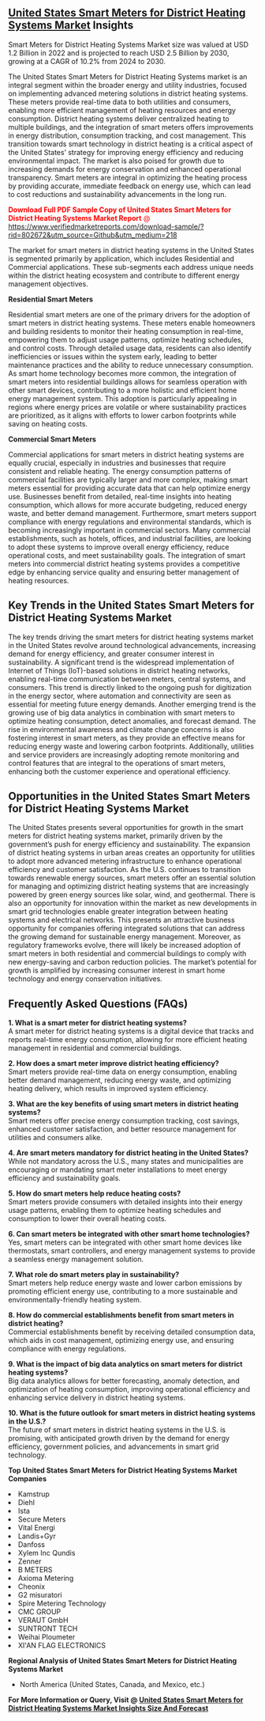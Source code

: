 <h2><a href="https://www.verifiedmarketreports.com/download-sample/?rid=802672&amp;utm_source=Github&amp;utm_medium=218" target="_blank">United States Smart Meters for District Heating Systems Market</a> Insights</h2><p>Smart Meters for District Heating Systems Market size was valued at USD 1.2 Billion in 2022 and is projected to reach USD 2.5 Billion by 2030, growing at a CAGR of 10.2% from 2024 to 2030.</p><p><p>The United States Smart Meters for District Heating Systems market is an integral segment within the broader energy and utility industries, focused on implementing advanced metering solutions in district heating systems. These meters provide real-time data to both utilities and consumers, enabling more efficient management of heating resources and energy consumption. District heating systems deliver centralized heating to multiple buildings, and the integration of smart meters offers improvements in energy distribution, consumption tracking, and cost management. This transition towards smart technology in district heating is a critical aspect of the United States’ strategy for improving energy efficiency and reducing environmental impact. The market is also poised for growth due to increasing demands for energy conservation and enhanced operational transparency. Smart meters are integral in optimizing the heating process by providing accurate, immediate feedback on energy use, which can lead to cost reductions and sustainability advancements in the long run. <p><span class=""><span style="color: #ff0000;"><strong>Download Full PDF Sample Copy of United States Smart Meters for District Heating Systems Market Report</strong> @ </span><a href="https://www.verifiedmarketreports.com/download-sample/?rid=802672&amp;utm_source=Github&amp;utm_medium=218" target="_blank">https://www.verifiedmarketreports.com/download-sample/?rid=802672&amp;utm_source=Github&amp;utm_medium=218</a></span></p> The market for smart meters in district heating systems in the United States is segmented primarily by application, which includes Residential and Commercial applications. These sub-segments each address unique needs within the district heating ecosystem and contribute to different energy management objectives. <p><strong>Residential Smart Meters</strong></p> <p>Residential smart meters are one of the primary drivers for the adoption of smart meters in district heating systems. These meters enable homeowners and building residents to monitor their heating consumption in real-time, empowering them to adjust usage patterns, optimize heating schedules, and control costs. Through detailed usage data, residents can also identify inefficiencies or issues within the system early, leading to better maintenance practices and the ability to reduce unnecessary consumption. As smart home technology becomes more common, the integration of smart meters into residential buildings allows for seamless operation with other smart devices, contributing to a more holistic and efficient home energy management system. This adoption is particularly appealing in regions where energy prices are volatile or where sustainability practices are prioritized, as it aligns with efforts to lower carbon footprints while saving on heating costs.</p> <p><strong>Commercial Smart Meters</strong></p> <p>Commercial applications for smart meters in district heating systems are equally crucial, especially in industries and businesses that require consistent and reliable heating. The energy consumption patterns of commercial facilities are typically larger and more complex, making smart meters essential for providing accurate data that can help optimize energy use. Businesses benefit from detailed, real-time insights into heating consumption, which allows for more accurate budgeting, reduced energy waste, and better demand management. Furthermore, smart meters support compliance with energy regulations and environmental standards, which is becoming increasingly important in commercial sectors. Many commercial establishments, such as hotels, offices, and industrial facilities, are looking to adopt these systems to improve overall energy efficiency, reduce operational costs, and meet sustainability goals. The integration of smart meters into commercial district heating systems provides a competitive edge by enhancing service quality and ensuring better management of heating resources.</p> <h2>Key Trends in the United States Smart Meters for District Heating Systems Market</h2> <p>The key trends driving the smart meters for district heating systems market in the United States revolve around technological advancements, increasing demand for energy efficiency, and greater consumer interest in sustainability. A significant trend is the widespread implementation of Internet of Things (IoT)-based solutions in district heating networks, enabling real-time communication between meters, central systems, and consumers. This trend is directly linked to the ongoing push for digitization in the energy sector, where automation and connectivity are seen as essential for meeting future energy demands. Another emerging trend is the growing use of big data analytics in combination with smart meters to optimize heating consumption, detect anomalies, and forecast demand. The rise in environmental awareness and climate change concerns is also fostering interest in smart meters, as they provide an effective means for reducing energy waste and lowering carbon footprints. Additionally, utilities and service providers are increasingly adopting remote monitoring and control features that are integral to the operations of smart meters, enhancing both the customer experience and operational efficiency.</p> <h2>Opportunities in the United States Smart Meters for District Heating Systems Market</h2> <p>The United States presents several opportunities for growth in the smart meters for district heating systems market, primarily driven by the government’s push for energy efficiency and sustainability. The expansion of district heating systems in urban areas creates an opportunity for utilities to adopt more advanced metering infrastructure to enhance operational efficiency and customer satisfaction. As the U.S. continues to transition towards renewable energy sources, smart meters offer an essential solution for managing and optimizing district heating systems that are increasingly powered by green energy sources like solar, wind, and geothermal. There is also an opportunity for innovation within the market as new developments in smart grid technologies enable greater integration between heating systems and electrical networks. This presents an attractive business opportunity for companies offering integrated solutions that can address the growing demand for sustainable energy management. Moreover, as regulatory frameworks evolve, there will likely be increased adoption of smart meters in both residential and commercial buildings to comply with new energy-saving and carbon reduction policies. The market’s potential for growth is amplified by increasing consumer interest in smart home technology and energy conservation initiatives.</p> <h2>Frequently Asked Questions (FAQs)</h2> <p><strong>1. What is a smart meter for district heating systems?</strong><br> A smart meter for district heating systems is a digital device that tracks and reports real-time energy consumption, allowing for more efficient heating management in residential and commercial buildings.</p> <p><strong>2. How does a smart meter improve district heating efficiency?</strong><br> Smart meters provide real-time data on energy consumption, enabling better demand management, reducing energy waste, and optimizing heating delivery, which results in improved system efficiency.</p> <p><strong>3. What are the key benefits of using smart meters in district heating systems?</strong><br> Smart meters offer precise energy consumption tracking, cost savings, enhanced customer satisfaction, and better resource management for utilities and consumers alike.</p> <p><strong>4. Are smart meters mandatory for district heating in the United States?</strong><br> While not mandatory across the U.S., many states and municipalities are encouraging or mandating smart meter installations to meet energy efficiency and sustainability goals.</p> <p><strong>5. How do smart meters help reduce heating costs?</strong><br> Smart meters provide consumers with detailed insights into their energy usage patterns, enabling them to optimize heating schedules and consumption to lower their overall heating costs.</p> <p><strong>6. Can smart meters be integrated with other smart home technologies?</strong><br> Yes, smart meters can be integrated with other smart home devices like thermostats, smart controllers, and energy management systems to provide a seamless energy management solution.</p> <p><strong>7. What role do smart meters play in sustainability?</strong><br> Smart meters help reduce energy waste and lower carbon emissions by promoting efficient energy use, contributing to a more sustainable and environmentally-friendly heating system.</p> <p><strong>8. How do commercial establishments benefit from smart meters in district heating?</strong><br> Commercial establishments benefit by receiving detailed consumption data, which aids in cost management, optimizing energy use, and ensuring compliance with energy regulations.</p> <p><strong>9. What is the impact of big data analytics on smart meters for district heating systems?</strong><br> Big data analytics allows for better forecasting, anomaly detection, and optimization of heating consumption, improving operational efficiency and enhancing service delivery in district heating systems.</p> <p><strong>10. What is the future outlook for smart meters in district heating systems in the U.S.?</strong><br> The future of smart meters in district heating systems in the U.S. is promising, with anticipated growth driven by the demand for energy efficiency, government policies, and advancements in smart grid technology.</p></p><p><strong>Top United States Smart Meters for District Heating Systems Market Companies</strong></p><div data-test-id=""><p><li>Kamstrup</li><li> Diehl</li><li> Ista</li><li> Secure Meters</li><li> Vital Energi</li><li> Landis+Gyr</li><li> Danfoss</li><li> Xylem Inc Qundis</li><li> Zenner</li><li> B METERS</li><li> Axioma Metering</li><li> Cheonix</li><li> G2 misuratori</li><li> Spire Metering Technology</li><li> CMC GROUP</li><li> VERAUT GmbH</li><li> SUNTRONT TECH</li><li> Weihai Ploumeter</li><li> XI'AN FLAG ELECTRONICS</li></p><div><strong>Regional Analysis of&nbsp;United States Smart Meters for District Heating Systems Market</strong></div><ul><li dir="ltr"><p dir="ltr">North America&nbsp;(United States, Canada, and Mexico, etc.)</p></li></ul><p><strong>For More Information or Query, Visit @&nbsp;</strong><strong><a href="https://www.verifiedmarketreports.com/product/smart-meters-for-district-heating-systems-market/?utm_source=Github&amp;utm_medium=218" target="_blank">United States Smart Meters for District Heating Systems Market Insights Size And Forecast</a></strong></p></div>
